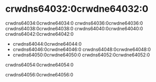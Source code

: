 # crwdns64032:0crwdne64032:0

crwdns64034:0crwdne64034:0 crwdns64036:0crwdne64036:0 crwdns64038:0crwdne64038:0 crwdns64040:0crwdne64040:0 crwdns64042:0crwdne64042:0

* crwdns64044:0crwdne64044:0
* crwdns64046:0crwdne64046:0 crwdns64048:0crwdne64048:0
* crwdns64050:0crwdne64050:0 crwdns64052:0crwdne64052:0

crwdns64054:0crwdne64054:0

crwdns64056:0crwdne64056:0
